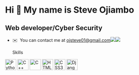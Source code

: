 Hi 👋 My name is Steve Ojiambo
==============================

Web developer/Cyber Security
------------------------------

*   ✉️  You can contact me at [ojsteve01@gmail.com](mailto:ojsteve01@gmail.com)<a href="https://www.github.com/Shacker01" target="_blank" rel="noreferrer"><img
                  src="https://img.shields.io/github/followers/Shacker01?logo=github&style=for-the-badge&color=0891b2&labelColor=1c1917" /></a><a href="https://www.twitter.com/Shacker01_steve" target="_blank" rel="noreferrer"><img
                  src="https://img.shields.io/twitter/follow/@Shacker01_steve?logo=twitter&style=for-the-badge&color=0891b2&labelColor=1c1917"/></a> <br><br>
                  Skills 
<p align="left">
<a href="https://www.python.org/" target="_blank" rel="noreferrer"><img src="https://raw.githubusercontent.com/danielcranney/readme-generator/main/public/icons/skills/python-colored.svg" width="36" height="36" alt="Python" /></a>
<a href="https://docs.microsoft.com/en-us/cpp/?view=msvc-170" target="_blank" rel="noreferrer"><img src="https://raw.githubusercontent.com/danielcranney/readme-generator/main/public/icons/skills/cplusplus-colored.svg" width="36" height="36" alt="C++" /></a>
<a href="https://docs.microsoft.com/en-us/cpp/?view=msvc-170" target="_blank" rel="noreferrer"><img src="https://raw.githubusercontent.com/danielcranney/readme-generator/main/public/icons/skills/c-colored.svg" width="36" height="36" alt="C" /></a>
<a href="https://developer.mozilla.org/en-US/docs/Glossary/HTML5" target="_blank" rel="noreferrer"><img src="https://raw.githubusercontent.com/danielcranney/readme-generator/main/public/icons/skills/html5-colored.svg" width="36" height="36" alt="HTML5" /></a>
<a href="https://www.w3.org/TR/CSS/#css" target="_blank" rel="noreferrer"><img src="https://raw.githubusercontent.com/danielcranney/readme-generator/main/public/icons/skills/css3-colored.svg" width="36" height="36" alt="CSS3" /></a>
<a href="https://www.djangoproject.com/" target="_blank" rel="noreferrer"><img src="https://raw.githubusercontent.com/danielcranney/readme-generator/main/public/icons/skills/django-colored.svg" width="36" height="36" alt="Django" /></a>
</p>
                    
               
